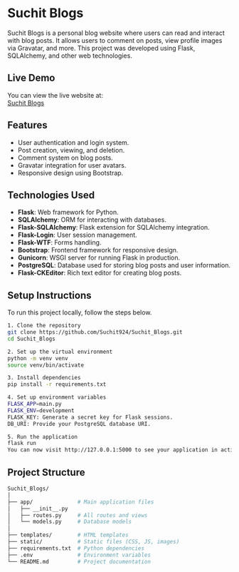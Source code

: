 # Suchit Blogs

Suchit Blogs is a personal blog website where users can read and interact with blog posts. It allows users to comment on posts, view profile images via Gravatar, and more. This project was developed using Flask, SQLAlchemy, and other web technologies.

## Live Demo

You can view the live website at:  
[Suchit Blogs](https://suchit-blogs-abkj.onrender.com)

## Features

- User authentication and login system.
- Post creation, viewing, and deletion.
- Comment system on blog posts.
- Gravatar integration for user avatars.
- Responsive design using Bootstrap.

## Technologies Used

- **Flask**: Web framework for Python.
- **SQLAlchemy**: ORM for interacting with databases.
- **Flask-SQLAlchemy**: Flask extension for SQLAlchemy integration.
- **Flask-Login**: User session management.
- **Flask-WTF**: Forms handling.
- **Bootstrap**: Frontend framework for responsive design.
- **Gunicorn**: WSGI server for running Flask in production.
- **PostgreSQL**: Database used for storing blog posts and user information.
- **Flask-CKEditor**: Rich text editor for creating blog posts.

## Setup Instructions

To run this project locally, follow the steps below.
```bash
1. Clone the repository
git clone https://github.com/Suchit924/Suchit_Blogs.git
cd Suchit_Blogs

2. Set up the virtual environment
python -m venv venv
source venv/bin/activate

3. Install dependencies
pip install -r requirements.txt

4. Set up environment variables
FLASK_APP=main.py
FLASK_ENV=development
FLASK_KEY: Generate a secret key for Flask sessions.
DB_URI: Provide your PostgreSQL database URI.

5. Run the application
flask run
You can now visit http://127.0.0.1:5000 to see your application in action.
```
## Project Structure
```bash
Suchit_Blogs/
│
├── app/              # Main application files
│   ├── __init__.py
│   ├── routes.py     # All routes and views
│   └── models.py     # Database models
│
├── templates/        # HTML templates
├── static/           # Static files (CSS, JS, images)
├── requirements.txt  # Python dependencies
├── .env              # Environment variables
└── README.md         # Project documentation
